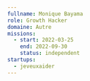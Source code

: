 ```yaml
---
fullname: Monique Bayama
role: Growth Hacker
domaine: Autre
missions:
  - start: 2022-03-25
    end: 2022-09-30
    status: independent
startups:
  - jeveuxaider
---
```


